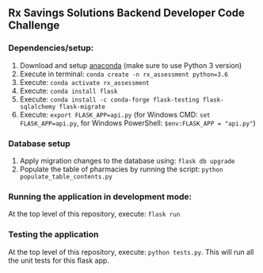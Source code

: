 ## Rx Savings Solutions Backend Developer Code Challenge

### Dependencies/setup:  
1. Download and setup [anaconda](https://www.anaconda.com/distribution/) (make sure to use Python 3 version)  
2. Execute in terminal: `conda create -n rx_assessment python=3.6`
3. Execute: `conda activate rx_assessment`  
4. Execute: `conda install flask`  
5. Execute: `conda install -c conda-forge flask-testing flask-sqlalchemy flask-migrate`  
6. Execute: `export FLASK_APP=api.py` (for Windows CMD: `set FLASK_APP=api.py`, for Windows PowerShell: `$env:FLASK_APP = "api.py"`)

### Database setup
1. Apply migration changes to the database using: `flask db upgrade`
2. Populate the table of pharmacies by running the script: `python populate_table_contents.py`  

### Running the application in development mode:
At the top level of this repository, execute: `flask run`

### Testing the application
At the top level of this repository, execute: `python tests.py`. This will run all the unit tests for this flask app.